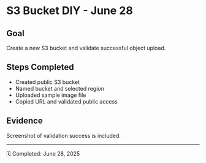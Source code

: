 # S3 Bucket DIY - June 28

## Goal
Create a new S3 bucket and validate successful object upload.

## Steps Completed
- Created public S3 bucket
- Named bucket and selected region
- Uploaded sample image file
- Copied URL and validated public access

## Evidence
Screenshot of validation success is included.

---
🗓️ Completed: June 28, 2025
